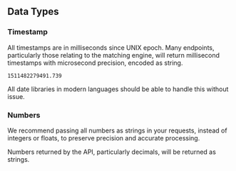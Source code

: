 ## Data Types

<h3 id='data-types-timestamp'>Timestamp</h3>

All timestamps are in milliseconds since UNIX epoch. Many endpoints, particularly those relating to the matching engine, will return millisecond timestamps with microsecond precision, encoded as string.

`1511482279491.739`

All date libraries in modern languages should be able to handle this without issue.

### Numbers

We recommend passing all numbers as strings in your requests, instead of integers or floats, to preserve precision and accurate processing.

Numbers returned by the API, particularly decimals, will be returned as strings.